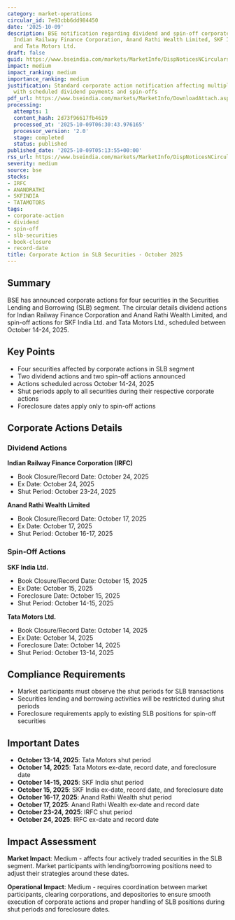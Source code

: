 ```yaml
---
category: market-operations
circular_id: 7e93cbb6dd984450
date: '2025-10-09'
description: BSE notification regarding dividend and spin-off corporate actions for
  Indian Railway Finance Corporation, Anand Rathi Wealth Limited, SKF India Ltd.,
  and Tata Motors Ltd.
draft: false
guid: https://www.bseindia.com/markets/MarketInfo/DispNoticesNCirculars.aspx?Noticeid={964FB197-01BB-4796-B4B6-596E1188AFD8}&noticeno=20251009-2&dt=10/09/2025&icount=2&totcount=5&flag=0
impact: medium
impact_ranking: medium
importance_ranking: medium
justification: Standard corporate action notification affecting multiple securities
  with scheduled dividend payments and spin-offs
pdf_url: https://www.bseindia.com/markets/MarketInfo/DownloadAttach.aspx?id=20251009-2&attachedId=5774ea9a-8ed8-4e0f-b086-37f553006db2
processing:
  attempts: 1
  content_hash: 2d73f96617fb4619
  processed_at: '2025-10-09T06:30:43.976165'
  processor_version: '2.0'
  stage: completed
  status: published
published_date: '2025-10-09T05:13:55+00:00'
rss_url: https://www.bseindia.com/markets/MarketInfo/DispNoticesNCirculars.aspx?Noticeid={964FB197-01BB-4796-B4B6-596E1188AFD8}&noticeno=20251009-2&dt=10/09/2025&icount=2&totcount=5&flag=0
severity: medium
source: bse
stocks:
- IRFC
- ANANDRATHI
- SKFINDIA
- TATAMOTORS
tags:
- corporate-action
- dividend
- spin-off
- slb-securities
- book-closure
- record-date
title: Corporate Action in SLB Securities - October 2025
---
```


## Summary

BSE has announced corporate actions for four securities in the Securities Lending and Borrowing (SLB) segment. The circular details dividend actions for Indian Railway Finance Corporation and Anand Rathi Wealth Limited, and spin-off actions for SKF India Ltd. and Tata Motors Ltd., scheduled between October 14-24, 2025.

## Key Points

- Four securities affected by corporate actions in SLB segment
- Two dividend actions and two spin-off actions announced
- Actions scheduled across October 14-24, 2025
- Shut periods apply to all securities during their respective corporate actions
- Foreclosure dates apply only to spin-off actions

## Corporate Actions Details

### Dividend Actions

**Indian Railway Finance Corporation (IRFC)**
- Book Closure/Record Date: October 24, 2025
- Ex Date: October 24, 2025
- Shut Period: October 23-24, 2025

**Anand Rathi Wealth Limited**
- Book Closure/Record Date: October 17, 2025
- Ex Date: October 17, 2025
- Shut Period: October 16-17, 2025

### Spin-Off Actions

**SKF India Ltd.**
- Book Closure/Record Date: October 15, 2025
- Ex Date: October 15, 2025
- Foreclosure Date: October 15, 2025
- Shut Period: October 14-15, 2025

**Tata Motors Ltd.**
- Book Closure/Record Date: October 14, 2025
- Ex Date: October 14, 2025
- Foreclosure Date: October 14, 2025
- Shut Period: October 13-14, 2025

## Compliance Requirements

- Market participants must observe the shut periods for SLB transactions
- Securities lending and borrowing activities will be restricted during shut periods
- Foreclosure requirements apply to existing SLB positions for spin-off securities

## Important Dates

- **October 13-14, 2025**: Tata Motors shut period
- **October 14, 2025**: Tata Motors ex-date, record date, and foreclosure date
- **October 14-15, 2025**: SKF India shut period
- **October 15, 2025**: SKF India ex-date, record date, and foreclosure date
- **October 16-17, 2025**: Anand Rathi Wealth shut period
- **October 17, 2025**: Anand Rathi Wealth ex-date and record date
- **October 23-24, 2025**: IRFC shut period
- **October 24, 2025**: IRFC ex-date and record date

## Impact Assessment

**Market Impact**: Medium - affects four actively traded securities in the SLB segment. Market participants with lending/borrowing positions need to adjust their strategies around these dates.

**Operational Impact**: Medium - requires coordination between market participants, clearing corporations, and depositories to ensure smooth execution of corporate actions and proper handling of SLB positions during shut periods and foreclosure dates.